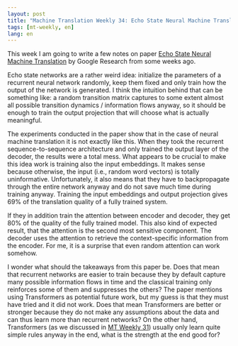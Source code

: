 ```yaml
---
layout: post
title: "Machine Translation Weekly 34: Echo State Neural Machine Translation"
tags: [mt-weekly, en]
lang: en
---
```


This week I am going to write a few notes on paper [Echo State Neural Machine
Translation](https://arxiv.org/abs/2002.11847) by Google Research from some
weeks ago.

Echo state networks are a rather weird idea: initialize the parameters of a
recurrent neural network randomly, keep them fixed and only train how the
output of the network is generated. I think the intuition behind that can be
something like: a random transition matrix captures to some extent almost all
possible transition dynamics / information flows anyway, so it should be enough
to train the output projection that will choose what is actually meaningful.

The experiments conducted in the paper show that in the case of neural machine
translation it is not exactly like this. When they took the recurrent
sequence-to-sequence architecture and only trained the output layer of the
decoder, the results were a total mess. What appears to be crucial to make this
idea work is training also the input embeddings. It makes sense because
otherwise, the input (i.e., random word vectors) is totally uninformative.
Unfortunately, it also means that they have to backpropagate through the entire
network anyway and do not save much time during training anyway. Training the
input embeddings and output projection gives 69% of the translation quality of
a fully trained system.

If they in addition train the attention between encoder and decoder, they get
80% of the quality of the fully trained model. This also kind of expected
result, that the attention is the second most sensitive component. The decoder
uses the attention to retrieve the context-specific information from the
encoder. For me, it is a surprise that even random attention can work somehow.

I wonder what should the takeaways from this paper be. Does that mean that
recurrent networks are easier to train because they by default capture many
possible information flows in time and the classical training only reinforces
some of them and suppresses the others? The paper mentions using Transformers
as potential future work, but my guess is that they must have tried and it did
not work. Does that mean Transformers are better or stronger because they do
not make any assumptions about the data and can thus learn more than recurrent
networks? On the other hand, Transformers (as we discussed in [MT Weekly
31](/2020/02/28/MT-Weekly-Transformer-with-Fixed-Heads.html)) usually only
learn quite simple rules anyway in the end, what is the strength at the end
good for?
